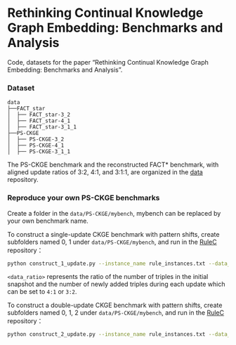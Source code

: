 # Rethinking Continual Knowledge Graph Embedding: Benchmarks and Analysis
Code, datasets for the paper “Rethinking Continual Knowledge Graph Embedding: Benchmarks and Analysis”.
### Dataset
```
data
├──FACT_star
│  ├── FACT_star-3_2
│  ├── FACT_star-4_1
│  ├── FACT_star-3_1_1
├──PS-CKGE
│  ├── PS-CKGE-3_2
│  ├── PS-CKGE-4_1
│  ├── PS-CKGE-3_1_1
```
The PS-CKGE benchmark and the reconstructed FACT* benchmark, with aligned update ratios of 3:2, 4:1, and 3:1:1, are organized in the [data](https://github.com/AAnonymousName/CKGE-Benchmark/edit/main/data) repository.
### Reproduce your own PS-CKGE benchmarks
Create a folder in the `data/PS-CKGE/mybench`, mybench can be replaced by your own benchmark name.

To construct a single-update CKGE benchmark with pattern shifts, create subfolders named 0, 1 under `data/PS-CKGE/mybench`, and run in the [RuleC](https://github.com/AAnonymousName/CKGE-Benchmark/edit/main/RuleC) repository：
```sh
python construct_1_update.py --instance_name rule_instances.txt --data_name mybench --ratio <data_ratio>

```
`<data_ratio>` represents the ratio of the number of triples in the initial snapshot and the number of newly added triples during each update which can be set to `4:1` or `3:2`.


To construct a double-update CKGE benchmark with pattern shifts, create subfolders named 0, 1, 2 under `data/PS-CKGE/mybench`, and run in the [RuleC](https://github.com/AAnonymousName/CKGE-Benchmark/edit/main/RuleC) repository：
```sh
python construct_2_update.py --instance_name rule_instances.txt --data_name mybench

```

